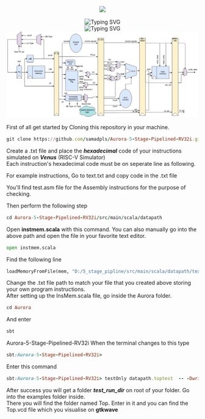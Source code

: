 <a href="https://linkedin.com/in/samadpls" target="_blank">
<p align="center">
  <img src="https://capsule-render.vercel.app/api?type=waving&color=gradient&text=Aurora-5-Stage-Pipelined-RV32i&fontSize=30&height=120&width=100%&section=header"/>
</p></a>

<div align='center'><img src="https://readme-typing-svg.demolab.com?font=Arial&size=22&pause=1000&color=F7F7F7&multiline=true&width=435&lines=A+RISC-V+based+5-Stage+Pipelined+CPU🕊" alt="Typing SVG" /><br>
<img src="https://readme-typing-svg.demolab.com?font=Arial&size=18&pause=1000&color=F7F7F7&multiline=true&width=435&lines=Designed+by+Abdul+Samad+Siddiqui🤍" alt="Typing SVG" />
</div>

<img src='doc/5stage.png'>

First of all get started by Cloning this repository in your machine.
```ruby
git clone https://github.com/samadpls/Aurora-5-Stage-Pipelined-RV32i.git
```

Create a .txt file and place the ***hexadecimal*** code of your instructions simulated on ***Venus*** (RISC-V Simulator)\
Each instruction's hexadecimal code must be on seperate line as following.

For example instructions, Go to text.txt and copy code in the .txt file  

 You'll find test.asm file for the Assembly instructions for the purpose of checking.

Then perform the following step
```ruby
cd Aurora-5-Stage-Pipelined-RV32i/src/main/scala/datapath
```
Open **instmem.scala** with this command. You can also manually go into the above path and open the file in your favorite text editor.
```py
open instmem.scala
```
Find the following line

```py
loadMemoryFromFile(mem, "D:/5_stage_pipline/src/main/scala/datapath/text.txt")
```

Change the .txt file path to match your file that you created above storing your own program instructions.\
After setting up the InsMem.scala file, go inside the Aurora folder.

```ruby
cd Aurora
```
And enter

```ruby
sbt
```
Aurora-5-Stage-Pipelined-RV32i
When the terminal changes to this type

```ruby
sbt:Aurora-5-Stage-Pipelined-RV32i>
```

Enter this command

```ruby
sbt:Aurora-5-Stage-Pipelined-RV32i> testOnly datapath.toptest  -- -DwriteVcd=1
```

After success you will get a folder ***test_run_dir*** on root of your folder. Go into the examples folder inside.\
There you will find the folder named Top. Enter in it and you can find the Top.vcd file which you visualise on **gtkwave**
